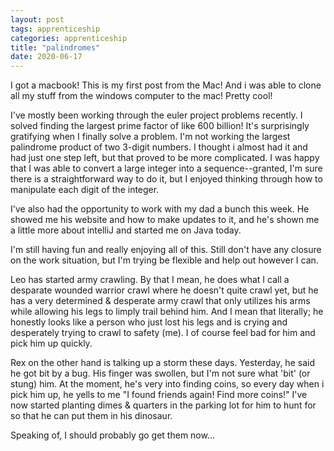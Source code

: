 ```yaml
---
layout: post 
tags: apprenticeship
categories: apprenticeship
title: "palindromes"
date: 2020-06-17
---
```


I got a macbook!  This is my first post from the Mac!  And i was able to clone all my stuff from the
windows computer to the mac!  Pretty cool!

I've mostly been working through the euler project problems recently.  I solved finding the largest prime factor of like
600 billion!  It's surprisingly gratifying when I finally solve a problem.  I'm not working the largest palindrome
product of two 3-digit numbers.  I thought i almost had it and had just one step left, but that proved to be more complicated.
I was happy that I was able to convert a large integer into a sequence--granted, I'm sure there is a straightforward way
to do it, but I enjoyed thinking through how to manipulate each digit of the integer.

I've also had the opportunity to work with my dad a bunch this week.  He showed me his website and how to make updates to it,
 and he's shown me a little more about intelliJ and started me on Java today.  
 
I'm still having fun and really enjoying all of this.  Still don't have any closure on the work situation, but I'm trying
be flexible and help out however I can.  

Leo has started army crawling.  By that I mean, he does what I call a desparate wounded warrior crawl where he doesn't 
quite crawl yet, but he has a very determined & desperate army crawl that only
utilizes his arms while allowing his legs to limply trail behind him.  And I mean that literally; he honestly looks like
a person who just lost his legs and is crying and
desperately trying to crawl to safety (me).  I of course feel bad for him and pick him up quickly.

Rex on the other hand is talking up a storm these days.  Yesterday, he said he got bit by a bug.  His finger was swollen,
but I'm not sure what 'bit' (or stung) him.  At the moment, he's very into finding coins, so every day when i pick him up, 
he yells to me "I found friends again! Find more coins!"  I've now started planting dimes & quarters in the parking lot 
for him to hunt for so that he can put them in his dinosaur.  

Speaking of, I should probably go get them now...